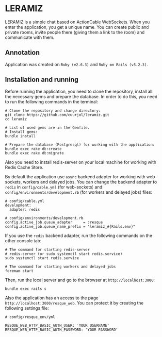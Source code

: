 # LERAMIZ

LERAMIZ is a simple chat based on ActionCable WebSockets. When you enter the application, you get a unique name. 
You can create public and private rooms, invite people there (giving them a link to the room) and communicate with them.

## Annotation

Application was created on `Ruby (v2.6.3)` and `Ruby on Rails (v5.2.3)`.

## Installation and running

Before running the application, you need to clone the repository, install all the necessary gems and prepare 
the database. In order to do this, you need to run the following commands in the terminal:

```
# Clone the repository and change directory:
git clone https://github.com/cuurjol/leramiz.git
cd leramiz

# List of used gems are in the Gemfile.
# Install gems:
bundle install

# Prepare the database (Postgresql) for working with the application:
bundle exec rake db:create
bundle exec rake db:migrate
```

Also you need to install redis-server on your local machine for working with Redis Cache Store.

By default the application use `async` backend adapter for working with web-sockets, workers and delayed jobs.
You can change the backend adapter to `redis` in `config/cable.yml` (for web-sockets) and 
`config/environments/development.rb` (for workers and delayed jobs) files:

```
# config/cable.yml
development:
  adapter: redis
  
# config/environments/development.rb
config.active_job.queue_adapter     = :resque
config.active_job.queue_name_prefix = "leramiz_#{Rails.env}"
```

If you use the `redis` backend adapter, run the following commands on the other console tab:

```
# The command for starting redis-server
# redis-server (or sudo systemctl start redis.service)
sudo systemctl start redis.service

# The command for starting workers and delayed jobs
foreman start
```

Then, run the local server and go to the browser at `http://localhost:3000`:
```
bundle exec rails s
```
Also the application has an access to the page `http://localhost:3000/resque_web`. You can protect it by 
creating the following settings file:

```
# config/resque_env/yml

RESQUE_WEB_HTTP_BASIC_AUTH_USER: 'YOUR USERNAME'
RESQUE_WEB_HTTP_BASIC_AUTH_PASSWORD: 'YOUR PASSWORD'
```